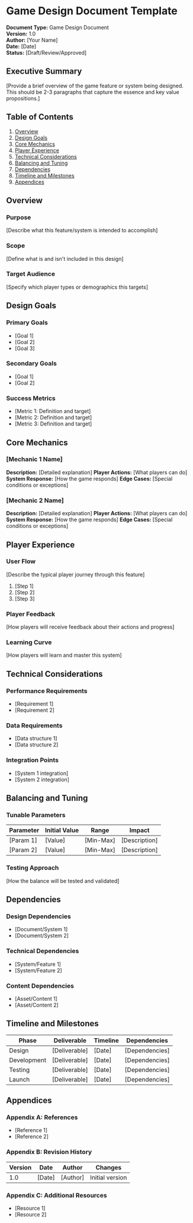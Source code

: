 # Game Design Document Template

**Document Type:** Game Design Document  
**Version:** 1.0  
**Author:** [Your Name]  
**Date:** [Date]  
**Status:** [Draft/Review/Approved]

## Executive Summary

[Provide a brief overview of the game feature or system being designed. This should be 2-3 paragraphs that capture the essence and key value propositions.]

## Table of Contents

1. [Overview](#overview)
2. [Design Goals](#design-goals)
3. [Core Mechanics](#core-mechanics)
4. [Player Experience](#player-experience)
5. [Technical Considerations](#technical-considerations)
6. [Balancing and Tuning](#balancing-and-tuning)
7. [Dependencies](#dependencies)
8. [Timeline and Milestones](#timeline-and-milestones)
9. [Appendices](#appendices)

## Overview

### Purpose
[Describe what this feature/system is intended to accomplish]

### Scope
[Define what is and isn't included in this design]

### Target Audience
[Specify which player types or demographics this targets]

## Design Goals

### Primary Goals
- [Goal 1]
- [Goal 2]
- [Goal 3]

### Secondary Goals
- [Goal 1]
- [Goal 2]

### Success Metrics
- [Metric 1: Definition and target]
- [Metric 2: Definition and target]
- [Metric 3: Definition and target]

## Core Mechanics

### [Mechanic 1 Name]
**Description:** [Detailed explanation]
**Player Actions:** [What players can do]
**System Response:** [How the game responds]
**Edge Cases:** [Special conditions or exceptions]

### [Mechanic 2 Name]
**Description:** [Detailed explanation]
**Player Actions:** [What players can do]
**System Response:** [How the game responds]
**Edge Cases:** [Special conditions or exceptions]

## Player Experience

### User Flow
[Describe the typical player journey through this feature]

1. [Step 1]
2. [Step 2]
3. [Step 3]

### Player Feedback
[How players will receive feedback about their actions and progress]

### Learning Curve
[How players will learn and master this system]

## Technical Considerations

### Performance Requirements
- [Requirement 1]
- [Requirement 2]

### Data Requirements
- [Data structure 1]
- [Data structure 2]

### Integration Points
- [System 1 integration]
- [System 2 integration]

## Balancing and Tuning

### Tunable Parameters
| Parameter | Initial Value | Range | Impact |
|-----------|--------------|-------|--------|
| [Param 1] | [Value]      | [Min-Max] | [Description] |
| [Param 2] | [Value]      | [Min-Max] | [Description] |

### Testing Approach
[How the balance will be tested and validated]

## Dependencies

### Design Dependencies
- [Document/System 1]
- [Document/System 2]

### Technical Dependencies
- [System/Feature 1]
- [System/Feature 2]

### Content Dependencies
- [Asset/Content 1]
- [Asset/Content 2]

## Timeline and Milestones

| Phase | Deliverable | Timeline | Dependencies |
|-------|-------------|----------|--------------|
| Design | [Deliverable] | [Date] | [Dependencies] |
| Development | [Deliverable] | [Date] | [Dependencies] |
| Testing | [Deliverable] | [Date] | [Dependencies] |
| Launch | [Deliverable] | [Date] | [Dependencies] |

## Appendices

### Appendix A: References
- [Reference 1]
- [Reference 2]

### Appendix B: Revision History
| Version | Date | Author | Changes |
|---------|------|--------|---------|
| 1.0 | [Date] | [Author] | Initial version |

### Appendix C: Additional Resources
- [Resource 1]
- [Resource 2]